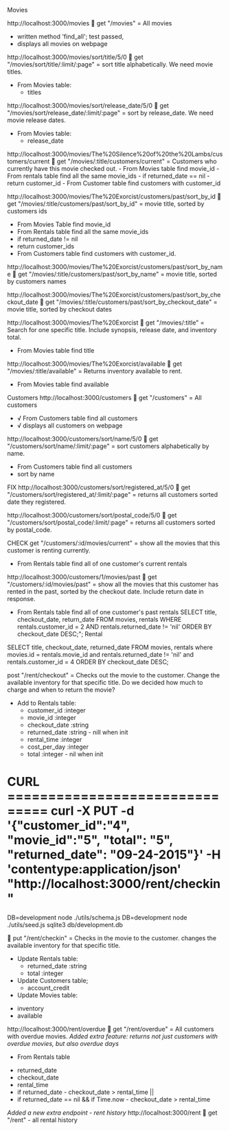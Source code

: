 Movies

http://localhost:3000/movies
🔵 get "/movies" = All movies
 - written method 'find_all'; test passed,
 - displays all movies on webpage

http://localhost:3000/movies/sort/title/5/0
🔵 get "/movies/sort/title/:limit/:page" = sort title alphabetically. We need movie titles.
  * From Movies table:
    - titles

http://localhost:3000/movies/sort/release_date/5/0
🔵 get "/movies/sort/release_date/:limit/:page" = sort by release_date. We need movie release dates.
  * From Movies table:
    - release_date

http://localhost:3000/movies/The%20Silence%20of%20the%20Lambs/customers/current
🔵 get "/movies/:title/customers/current" = Customers who currently have this movie checked out.
    - From Movies table find movie_id
    - From rentals table find all the same movie_ids
    - if returned_date == nil
    - return customer_id
    - From Customer table find customers with customer_id

http://localhost:3000/movies/The%20Exorcist/customers/past/sort_by_id
🔵 get "/movies/:title/customers/past/sort_by_id" = movie title, sorted by customers ids
  - From Movies Table find movie_id
  - From Rentals table find all the same movie_ids
  - if returned_date != nil
  - return customer_ids
  - From Customers table find customers with customer_id.

http://localhost:3000/movies/The%20Exorcist/customers/past/sort_by_name
🔵 get "/movies/:title/customers/past/sort_by_name" = movie title, sorted by customers names

http://localhost:3000/movies/The%20Exorcist/customers/past/sort_by_checkout_date
🔵 get "/movies/:title/customers/past/sort_by_checkout_date" = movie title, sorted by checkout dates

http://localhost:3000/movies/The%20Exorcist
🔵 get "/movies/:title" = Search for one specific title. Include synopsis, release date, and inventory total.
 - From Movies table find title

http://localhost:3000/movies/The%20Exorcist/available
🔵 get "/movies/:title/available" = Returns inventory available to rent.
  - From Movies table find available

Customers
http://localhost:3000/customers
🔵 get "/customers" = All customers
  - √ From Customers table find all customers
  - √ displays all customers on webpage

http://localhost:3000/customers/sort/name/5/0
🔵 get "/customers/sort/name/:limit/:page" = sort customers alphabetically by name.
  - From Customers table find all customers
  - sort by name

FIX
http://localhost:3000/customers/sort/registered_at/5/0
🔵 get "/customers/sort/registered_at/:limit/:page" = returns all customers sorted date they registered.

http://localhost:3000/customers/sort/postal_code/5/0
🔵 get "/customers/sort/postal_code/:limit/:page" = returns all customers sorted by postal_code.

CHECK
get "/customers/:id/movies/current" = show all the movies that this customer is renting currently.
  - From Rentals table find all of one customer's current rentals

http://localhost:3000/customers/1/movies/past
🔵 get "/customers/:id/movies/past" = show all the movies that this customer has rented in the past, sorted by the checkout date. Include return date in response.
 - From Rentals table find all of one customer's past rentals
SELECT title, checkout_date, return_date FROM movies, rentals WHERE rentals.customer_id = 2 AND rentals.returned_date != 'nil' ORDER BY checkout_date DESC;";
Rental

SELECT title, checkout_date, returned_date FROM movies, rentals where movies.id = rentals.movie_id and rentals.returned_date != 'nil' and rentals.customer_id = 4 ORDER BY checkout_date DESC;

post "/rent/checkout" = Checks out the movie to the customer. Change the available inventory for that specific title. Do we decided how much to charge and when to return the movie?
 * Add to Rentals table:
   - customer_id :integer
   - movie_id :integer
   - checkout_date :string
   - returned_date :string - nill when init
   - rental_time :integer
   - cost_per_day :integer
   - total :integer - nil when init

CURL ===============================
curl -X PUT -d '{"customer_id":"4", "movie_id":"5", "total": "5", "returned_date": "09-24-2015"}' -H 'contentype:application/json' "http://localhost:3000/rent/checkin"
=====================================
DB=development node ./utils/schema.js
DB=development node ./utils/seed.js
sqlite3 db/development.db

🔵 put "/rent/checkin" = Checks in the movie to the customer. changes the available inventory for that specific title.
 * Update Rentals table:
   - returned_date :string
   - total :integer
 * Update Customers table;  
   - account_credit
 * Update Movies table:
  - inventory
  - available

http://localhost:3000/rent/overdue
🔵 get "/rent/overdue" = All customers with overdue movies. *Added extra feature: returns not just customers with overdue movies, but also overdue days*
 * From Rentals table
  - returned_date
  - checkout_date
  - rental_time
  - if returned_date - checkout_date > rental_time ||
  - if returned_date ==  nil && if Time.now - checkout_date > rental_time

*Added a new extra endpoint - rent history*
http://localhost:3000/rent
🔵 get  "/rent" - all rental history

